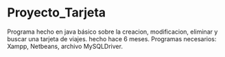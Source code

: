 # Proyecto_Tarjeta
Programa hecho en java básico sobre la creacion, modificacion, eliminar y buscar una tarjeta de viajes.
hecho hace 6 meses.
Programas necesarios:
Xampp, Netbeans, archivo MySQLDriver.
